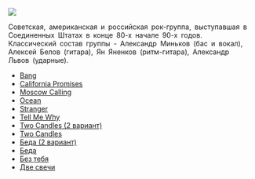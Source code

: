 ![](/songs/ноп/Парк%20Горького%20(Gorky%20Park)/park_gorkogo_gorky_park.jpg)  

Советская, американская и российская рок-группа, выступавшая в Соединенных Штатах в конце 80-х начале 90-х годов. Классический состав группы - Александр Миньков (бас и вокал), Алексей Белов (гитара), Ян Яненков (ритм-гитара), Александр Львов (ударные). 

* [Bang](/songs/ноп/Парк%20Горького%20(Gorky%20Park)/Bang)
* [California Promises](/songs/ноп/Парк%20Горького%20(Gorky%20Park)/California%20Promises)
* [Moscow Calling](/songs/ноп/Парк%20Горького%20(Gorky%20Park)/Moscow%20Calling)
* [Ocean](/songs/ноп/Парк%20Горького%20(Gorky%20Park)/Ocean)
* [Stranger](/songs/ноп/Парк%20Горького%20(Gorky%20Park)/Stranger)
* [Tell Me Why](/songs/ноп/Парк%20Горького%20(Gorky%20Park)/Tell%20Me%20Why)
* [Two Candles (2 вариант)](/songs/ноп/Парк%20Горького%20(Gorky%20Park)/Two%20Candles%20(2%20вариант))
* [Two Candles](/songs/ноп/Парк%20Горького%20(Gorky%20Park)/Two%20Candles)
* [Беда (2 вариант)](/songs/ноп/Парк%20Горького%20(Gorky%20Park)/Беда%20(2%20вариант))
* [Беда](/songs/ноп/Парк%20Горького%20(Gorky%20Park)/Беда)
* [Без тебя](/songs/ноп/Парк%20Горького%20(Gorky%20Park)/Без%20тебя)
* [Две свечи](/songs/ноп/Парк%20Горького%20(Gorky%20Park)/Две%20свечи)